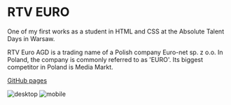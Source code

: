 # RTV EURO

One of my first works as a student in HTML and CSS at the Absolute Talent Days in Warsaw.

RTV Euro AGD is a trading name of a Polish company Euro-net sp. z o.o. In Poland, the company is commonly referred to as 'EURO'. Its biggest competitor in Poland is Media Markt.


[GitHub pages](https://boriskrasko.github.io/rtv)

![desktop](https://boriskrasko.github.io/rtv/images/cover.png)
![mobile](https://boriskrasko.github.io/rtv/images/cover-mobile.png)




